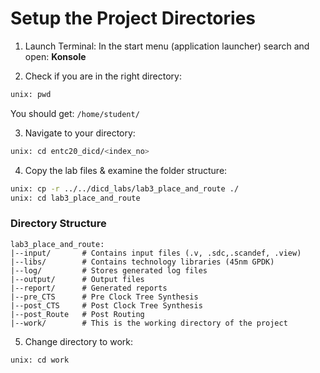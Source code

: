 # Setup the Project Directories

1. Launch Terminal: In the start menu (application launcher) search and open: **Konsole**

2. Check if you are in the right directory:
```sh
unix: pwd
```
   You should get: `/home/student/`

3. Navigate to your directory:
```sh
unix: cd entc20_dicd/<index_no>
```

4. Copy the lab files & examine the folder structure:
```sh
unix: cp -r ../../dicd_labs/lab3_place_and_route ./
unix: cd lab3_place_and_route
```

### Directory Structure
```
lab3_place_and_route:
|--input/       # Contains input files (.v, .sdc,.scandef, .view)
|--libs/        # Contains technology libraries (45nm GPDK)
|--log/         # Stores generated log files
|--output/      # Output files
|--report/      # Generated reports
|--pre_CTS      # Pre Clock Tree Synthesis
|--post_CTS     # Post Clock Tree Synthesis
|--post_Route   # Post Routing
|--work/        # This is the working directory of the project
```

5. Change directory to work:
```sh
unix: cd work
```
